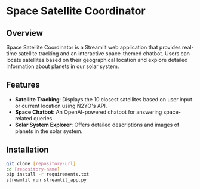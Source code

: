 # Space Satellite Coordinator

## Overview
Space Satellite Coordinator is a Streamlit web application that provides real-time satellite tracking and an interactive space-themed chatbot. Users can locate satellites based on their geographical location and explore detailed information about planets in our solar system.

## Features
- **Satellite Tracking**: Displays the 10 closest satellites based on user input or current location using N2YO's API.
- **Space Chatbot**: An OpenAI-powered chatbot for answering space-related queries.
- **Solar System Explorer**: Offers detailed descriptions and images of planets in the solar system.

## Installation
```bash
git clone [repository-url]
cd [repository-name]
pip install -r requirements.txt
streamlit run streamlit_app.py
